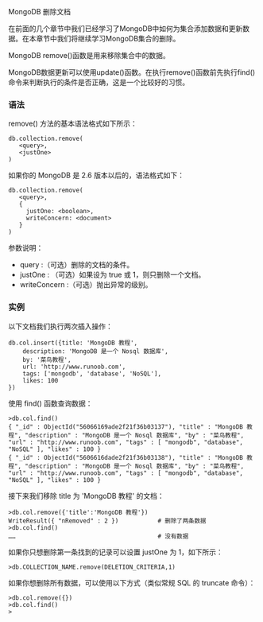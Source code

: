 MongoDB 删除文档

在前面的几个章节中我们已经学习了MongoDB中如何为集合添加数据和更新数据。在本章节中我们将继续学习MongoDB集合的删除。

MongoDB remove()函数是用来移除集合中的数据。

MongoDB数据更新可以使用update()函数。在执行remove()函数前先执行find()命令来判断执行的条件是否正确，这是一个比较好的习惯。

### 语法
remove() 方法的基本语法格式如下所示：
```
db.collection.remove(
   <query>,
   <justOne>
)
```
如果你的 MongoDB 是 2.6 版本以后的，语法格式如下：
```
db.collection.remove(
   <query>,
   {
     justOne: <boolean>,
     writeConcern: <document>
   }
)
```
参数说明：

- query :（可选）删除的文档的条件。
- justOne : （可选）如果设为 true 或 1，则只删除一个文档。
- writeConcern :（可选）抛出异常的级别。

### 实例
以下文档我们执行两次插入操作：
```
db.col.insert({title: 'MongoDB 教程',
    description: 'MongoDB 是一个 Nosql 数据库',
    by: '菜鸟教程',
    url: 'http://www.runoob.com',
    tags: ['mongodb', 'database', 'NoSQL'],
    likes: 100
})
```
使用 find() 函数查询数据：
```
>db.col.find()
{ "_id" : ObjectId("56066169ade2f21f36b03137"), "title" : "MongoDB 教程", "description" : "MongoDB 是一个 Nosql 数据库", "by" : "菜鸟教程", "url" : "http://www.runoob.com", "tags" : [ "mongodb", "database", "NoSQL" ], "likes" : 100 }
{ "_id" : ObjectId("5606616dade2f21f36b03138"), "title" : "MongoDB 教程", "description" : "MongoDB 是一个 Nosql 数据库", "by" : "菜鸟教程", "url" : "http://www.runoob.com", "tags" : [ "mongodb", "database", "NoSQL" ], "likes" : 100 }
```

接下来我们移除 title 为 'MongoDB 教程' 的文档：
```
>db.col.remove({'title':'MongoDB 教程'})
WriteResult({ "nRemoved" : 2 })           # 删除了两条数据
>db.col.find()
……                                        # 没有数据
```
如果你只想删除第一条找到的记录可以设置 justOne 为 1，如下所示：
```
>db.COLLECTION_NAME.remove(DELETION_CRITERIA,1)
```
如果你想删除所有数据，可以使用以下方式（类似常规 SQL 的 truncate 命令）：
```
>db.col.remove({})
>db.col.find()
>
```